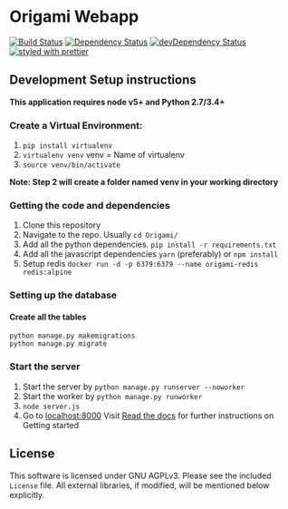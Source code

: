 # Origami Webapp

[![Build Status](https://travis-ci.org/Cloud-CV/Origami.svg?branch=master)](https://travis-ci.org/Cloud-CV/cvfy-frontend.svg?branch=master)
[![Dependency Status](https://david-dm.org/Cloud-CV/Origami.svg)](https://david-dm.org/Cloud-CV/cvfy-frontend)
[![devDependency Status](https://david-dm.org/Cloud-CV/Origami/dev-status.svg)](https://david-dm.org/Cloud-CV/cvfy-frontend#info=devDependencies)
[![styled with prettier](https://img.shields.io/badge/styled_with-prettier-ff69b4.svg)](https://github.com/prettier/prettier)


## Development Setup instructions

**This application requires node v5+ and Python 2.7/3.4+**

### Create a Virtual Environment:

1. `pip install virtualenv`
2. `virtualenv venv` venv = Name of virtualenv
3. `source venv/bin/activate`

**Note: Step 2 will create a folder named venv in your working directory**

### Getting the code and dependencies

1. Clone this repository
2. Navigate to the repo. Usually `cd Origami/`
3. Add all the python dependencies.
   `pip install -r requirements.txt` 
4. Add all the javascript dependencies
   `yarn` (preferably) or `npm install`
5. Setup redis 
 `docker run -d -p 6379:6379 --name origami-redis redis:alpine`

### Setting up the database


#### Create all the tables

```
python manage.py makemigrations
python manage.py migrate
```

### Start the server

1. Start the server by `python manage.py runserver --noworker`
2. Start the worker by `python manage.py runworker`
3. `node server.js`
4. Go to [localhost:8000](http://localhost:8000/)
Visit [Read the docs](http://cloudcv-origami.readthedocs.io/en/latest/) for further instructions on Getting started

## License

This software is licensed under GNU AGPLv3. Please see the included `License` file. All external libraries, if modified, will be mentioned below explicitly.

